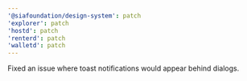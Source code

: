 ```yaml
---
'@siafoundation/design-system': patch
'explorer': patch
'hostd': patch
'renterd': patch
'walletd': patch
---
```


Fixed an issue where toast notifications would appear behind dialogs.
